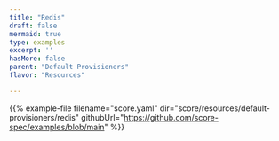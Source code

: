 ```yaml
---
title: "Redis"
draft: false
mermaid: true
type: examples
excerpt: ''
hasMore: false
parent: "Default Provisioners"
flavor: "Resources"

---
```




{{% example-file filename="score.yaml" dir="score/resources/default-provisioners/redis" githubUrl="https://github.com/score-spec/examples/blob/main" %}}
